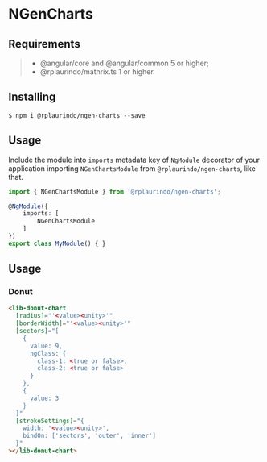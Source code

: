 # NGenCharts

## Requirements

>- @angular/core and @angular/common 5 or higher;
>- @rplaurindo/mathrix.ts 1 or higher.

## Installing

	$ npm i @rplaurindo/ngen-charts --save

## Usage

Include the module into ```imports``` metadata key of ```NgModule``` decorator of your application importing ```NGenChartsModule``` from ```@rplaurindo/ngen-charts```, like that.

```typescript
import { NGenChartsModule } from '@rplaurindo/ngen-charts';

@NgModule({
    imports: [
        NGenChartsModule
    ]
})
export class MyModule() { }
```

## Usage

### Donut

```html
<lib-donut-chart
  [radius]="'<value><unity>'"
  [borderWidth]="'<value><unity>'"
  [sectors]="[
    {
      value: 9,
      ngClass: {
        class-1: <true or false>,
        class-2: <true or false>
      }
    },
    {
      value: 3
    }
  ]"
  [strokeSettings]="{
	width: '<value><unity>',
	bindOn: ['sectors', 'outer', 'inner']
  }"
></lib-donut-chart>
```

